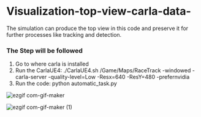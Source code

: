 # Visualization-top-view-carla-data-

The simulation can produce the top view in this code and preserve it for further processes like tracking and detection.

### The Step will be followed

1. Go to where carla is installed 
2. Run the CarlaUE4:    ./CarlaUE4.sh /Game/Maps/RaceTrack -windowed -carla-server -quality-level=Low -Resx=640 -ResY=480 -prefernvidia
3. Run the code:  python automatic_task.py 




![ezgif com-gif-maker](https://user-images.githubusercontent.com/70905483/172414392-be7f21cd-8c4b-48e4-958d-d014f1e78a09.gif)


![ezgif com-gif-maker (1)](https://user-images.githubusercontent.com/70905483/173794409-5bf80485-6fa9-46f4-838b-06f868d692a1.gif)
